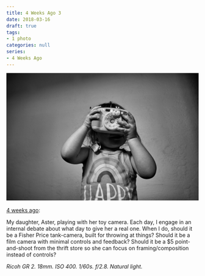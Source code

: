 ```yaml
---
title: 4 Weeks Ago 3
date: 2018-03-16
draft: true
tags:
- 1 photo
categories: null
series: 
- 4 Weeks Ago
---
```

![4 Weeks 3](4weeks3.jpg)

[4 weeks ago](https://light-transmuter.netlify.com/posts/4weeks/):

My daughter, Aster, playing with her toy camera. Each day, I engage in an internal debate about what day to give her a real one. When I do, should it be a Fisher Price tank-camera, built for throwing at things? Should it be a film camera with minimal controls and feedback? Should it be a $5 point-and-shoot from the thrift store so she can focus on framing/composition instead of controls?

*Ricoh GR 2. 18mm. ISO 400. 1/60s. f/2.8. Natural light.*

